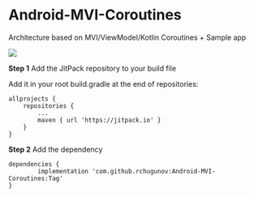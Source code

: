 # Android-MVI-Coroutines

Architecture based on MVI/ViewModel/Kotlin Coroutines + Sample app

[![](https://jitpack.io/v/rchugunov/Android-MVI-Coroutines.svg)](https://jitpack.io/#rchugunov/Android-MVI-Coroutines)

**Step 1** Add the JitPack repository to your build file

Add it in your root build.gradle at the end of repositories:

	allprojects {
		repositories {
			...
			maven { url 'https://jitpack.io' }
		}
	}
**Step 2** Add the dependency

	dependencies {
	        implementation 'com.github.rchugunov:Android-MVI-Coroutines:Tag'
	}

